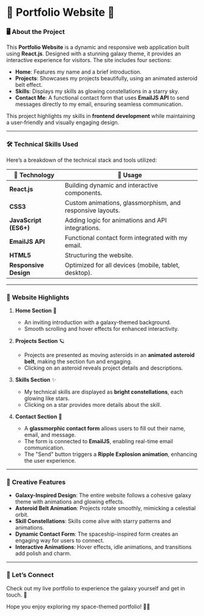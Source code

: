 # 🚀 **Portfolio Website** 🌌  

### 🖥️ About the Project  
This **Portfolio Website** is a dynamic and responsive web application built using **React.js**. Designed with a stunning galaxy theme, it provides an interactive experience for visitors. The site includes four sections:  
- **Home**: Features my name and a brief introduction.  
- **Projects**: Showcases my projects beautifully, using an animated asteroid belt effect.  
- **Skills**: Displays my skills as glowing constellations in a starry sky.  
- **Contact Me**: A functional contact form that uses **EmailJS API** to send messages directly to my email, ensuring seamless communication.  

This project highlights my skills in **frontend development** while maintaining a user-friendly and visually engaging design.  

---

### 🛠️ **Technical Skills Used**  
Here’s a breakdown of the technical stack and tools utilized:  

| 🌟 **Technology**         | 🌌 **Usage**                                              |  
|----------------------------|-----------------------------------------------------------|  
| **React.js**               | Building dynamic and interactive components.              |  
| **CSS3**                   | Custom animations, glassmorphism, and responsive layouts. |  
| **JavaScript (ES6+)**      | Adding logic for animations and API integrations.         |  
| **EmailJS API**            | Functional contact form integrated with my email.         |  
| **HTML5**                  | Structuring the website.                                  |  
| **Responsive Design**      | Optimized for all devices (mobile, tablet, desktop).      |  

---

### 🌌 **Website Highlights**  
1. **Home Section** 🌠  
   - An inviting introduction with a galaxy-themed background.  
   - Smooth scrolling and hover effects for enhanced interactivity.  

2. **Projects Section** 🪐  
   - Projects are presented as moving asteroids in an **animated asteroid belt**, making the section fun and engaging.  
   - Clicking on an asteroid reveals project details and descriptions.  

3. **Skills Section** ✨  
   - My technical skills are displayed as **bright constellations**, each glowing like stars.  
   - Clicking on a star provides more details about the skill.  

4. **Contact Section** 📩  
   - A **glassmorphic contact form** allows users to fill out their name, email, and message.  
   - The form is connected to **EmailJS**, enabling real-time email communication.  
   - The "Send" button triggers a **Ripple Explosion animation**, enhancing the user experience.  

---

### 🎨 **Creative Features**  
- **Galaxy-Inspired Design**: The entire website follows a cohesive galaxy theme with animations and glowing effects.  
- **Asteroid Belt Animation**: Projects rotate smoothly, mimicking a celestial orbit.  
- **Skill Constellations**: Skills come alive with starry patterns and animations.  
- **Dynamic Contact Form**: The spaceship-inspired form creates an engaging way for users to connect.  
- **Interactive Animations**: Hover effects, idle animations, and transitions add polish and charm.  

---

### 💌 **Let’s Connect**  
Check out my live portfolio to experience the galaxy yourself and get in touch. 🌟  

Hope you enjoy exploring my space-themed portfolio! 🌌✨  
